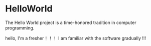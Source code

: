 HelloWorld
==========

The Hello World project is a time-honored tradition in computer programming.

hello, I'm a fresher！！！
I am familiar with the software gradually !!!
